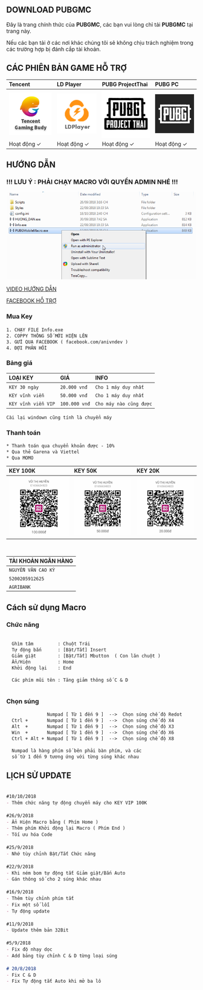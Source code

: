 ## **DOWNLOAD PUBGMC**

Đây là trang chính thức của **PUBGMC**, các bạn vui lòng chỉ tải **PUBGMC** tại trang này.

Nếu các bạn tải ở các nơi khác chúng tôi sẽ không chịu trách nghiệm trong các trường hợp bị đánh cắp tài khoản.

## **CÁC PHIÊN BẢN GAME HỖ TRỢ**

| Tencent   | LD Player            | PUBG ProjectThai     | PUBG PC             |
|:----------------------|:---------------------|:---------------------|:--------------------|
|![TGB](./img/TGB.png)  |![LDP](./img/LDP.png) |![PPT](./img/PPT.png) |![PPC](./img/PPC.jpg)|
|       Hoạt động ✓       |       Hoạt động ✓      |       Hoạt động ✓      |       Hoạt động ✓     |


## **HƯỚNG DẪN**

### **!!! LƯU Ý : PHẢI CHẠY MACRO VỚI QUYỀN ADMIN NHÉ !!!** ###
![momo](./img/runass.png)

[VIDEO HƯỚNG DẪN](https://www.youtube.com/playlist?list=PLMa0DOIozptzJZ15mmpyNz00WrxqjIVDH)

[FACEBOOK HỖ TRỢ](https://www.facebook.com/anivndev/)

<div class="fb-send-to-messenger test-fb-send-to-messenger" messenger_app_id="1678638095724206" page_id="1620812324898123" data-ref="" color="blue" size="large"> </div>

### **Mua Key**

   ```muakey
   1. CHẠY FILE Info.exe
   2. COPPY THÔNG SỐ MỚI HIỆN LÊN
   3. GỬI QUA FACEBOOK ( facebook.com/anivndev )
   4. ĐỢI PHẢN HỒI
   ```

### **Bảng giá**

| LOẠI KEY            | GIÁ           | INFO                  |
|:--------------------|:--------------|:----------------------|
| `KEY 30 ngày`       | `20.000 vnđ`  | `Cho 1 máy duy nhất`  |
| `KEY vĩnh viễn`     | `50.000 vnđ`  | `Cho 1 máy duy nhất`  |
| `KEY vĩnh viễn VIP` | `100.000 vnđ` | `Cho máy nào cũng được`   |

``` Cài lại windown cũng tính là chuyển máy ```
   
### **Thanh toán**

  ```thanhtoan
  * Thanh toán qua chuyển khoản được - 10%
  * Qua thẻ Garena và Viettel
  * Qua MOMO
  ```
  
| KEY 100K              | KEY 50K              | KEY 20K             |
|:----------------------|:---------------------|:--------------------|
|![momo](./img/100.jpg) |![momo](./img/50.jpg) |![momo](./img/20.jpg)|

<br/>

| TÀI KHOẢN NGÂN HÀNG |
|:--------------------|
| `NGUYỄN VĂN CAO KỲ`      |
| `5200205912625`     |
| `AGRIBANK`          |

 
## **Cách sử dụng Macro**

### **Chức năng**
 
  ```chucnang
    
    Ghìm tâm         : Chuột Trái
    Tự động bắn      : [Bật/Tắt] Insert
    Giảm giật        : [Bật/Tắt] Mbutton  ( Con lăn chuột )
    Ẩn/Hiện          : Home
    Khởi động lại    : End
  
    Các phím mũi tên : Tăng giảm thông số C & D
    
  ```
### **Chọn súng**
 
  ```chonsung
                 Numpad [ Từ 1 đến 9 ]  -->  Chọn súng chế độ Redot
    Ctrl +       Numpad [ Từ 1 đến 9 ]  -->  Chọn súng chế độ X4
    Alt  +       Numpad [ Từ 1 đến 9 ]  -->  Chọn súng chế độ X3
    Win  +       Numpad [ Từ 1 đến 9 ]  -->  Chọn súng chế độ X6
    Ctrl + Alt + Numpad [ Từ 1 đến 9 ]  -->  Chọn súng chế độ X8

    Numpad là hàng phím số bên phải bàn phím, và các 
    số từ 1 đến 9 tương ứng với từng súng khác nhau
  ```

## **LỊCH SỬ UPDATE**

```markdown

#10/10/2018
- Thêm chức năng tự động chuyển máy cho KEY VIP 100K

#26/9/2018
- Ẩn Hiện Macro bằng ( Phím Home )
- Thêm phím Khởi động lại Macro ( Phím End )
- Tối ưu hóa Code

#25/9/2018
- Nhớ tùy chỉnh Bật/Tắt Chức năng

#22/9/2018
- Khi ném bom tự động tắt Giảm giật/Bắn Auto
- Gán thông số cho 2 súng khác nhau

#16/9/2018
- Thêm tùy chỉnh phím tắt
- Fix một số lỗi
- Tự động update

#11/9/2018
- Update thêm bản 32Bit

#5/9/2018
- Fix độ nhạy dọc
- Add bảng tùy chỉnh C & D từng loại súng

# 20/8/2018
- Fix C & D 
- Fix Tự động tắt Auto khi mở ba lô

```
